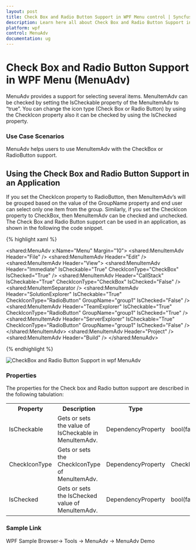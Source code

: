 ```yaml
---
layout: post
title: Check Box and Radio Button Support in WPF Menu control | Syncfusion
description: Learn here all about Check Box and Radio Button Support in Syncfusion WPF Menu (MenuAdv) control and more.
platform: wpf
control: MenuAdv
documentation: ug
---
```


# Check Box and Radio Button Support in WPF Menu (MenuAdv)

MenuAdv provides a support for selecting several items. MenuItemAdv can be checked by setting the IsCheckable property of the MenuItemAdv to “true”. You can change the icon type (Check Box or Radio Button) by using the CheckIcon property also it can be checked by using the IsChecked property.

### Use Case Scenarios

MenuAdv helps users to use MenuItemAdv with the CheckBox or RadioButton support.

## Using the Check Box and Radio Button Support in an Application

If you set the CheckIcon property to RadioButton, then MenuItemAdv’s will be grouped based on the value of the GroupName property and end user can select only one item from the group. Similarly, if you set the CheckIcon property to CheckBox, then MenuItemAdv can be checked and unchecked. The Check Box and Radio Button support can be used in an application, as shown in the following the code snippet.

{% highlight xaml %}

<shared:MenuAdv x:Name="Menu" Margin="10">
    <shared:MenuItemAdv Header="File" />
    <shared:MenuItemAdv Header="Edit" />
    <shared:MenuItemAdv Header="View">
        <shared:MenuItemAdv Header="Immediate"
                             IsCheckable="True"
                             CheckIconType="CheckBox"
                             IsChecked="True" />
        <shared:MenuItemAdv Header="CallStack"
                             IsCheckable="True"
                             CheckIconType="CheckBox"
                             IsChecked="False" />
        <shared:MenuItemSeparator />
        <shared:MenuItemAdv Header="SolutionExplorer"
                             IsCheckable="True"
                             CheckIconType="RadioButton"
                             GroupName="group1"
                             IsChecked="False" />
        <shared:MenuItemAdv Header="TeamExplorer"
                             IsCheckable="True"
                             CheckIconType="RadioButton"
                             GroupName="group1"
                             IsChecked="True" />
        <shared:MenuItemAdv Header="ServerExplorer"
                             IsCheckable="True"
                             CheckIconType="RadioButton"
                             GroupName="group1"
                             IsChecked="False" />
    </shared:MenuItemAdv>
    <shared:MenuItemAdv Header="Project" />
    <shared:MenuItemAdv Header="Build" />
</shared:MenuAdv>

{% endhighlight %}

![CheckBox and Radio Button Support in wpf MenuAdv](Check-Box-and-Radio-Button-Support_images/Check-Box-and-Radio-Button-Support_img1.png)



### Properties

The properties for the Check box and Radio button support are described in the following tabulation:   



<table>
<tr>
<th>
Property </th><th>
Description </th><th>
Type </th><th>
Data Type </th></tr>
<tr>
<td>
IsCheckable</td><td>
Gets or sets the value of IsCheckable in MenuItemAdv.</td><td>
DependencyProperty</td><td>
bool(false)</td></tr>
<tr>
<td>
CheckIconType</td><td>
Gets or sets the CheckIconType of MenuItemAdv.</td><td>
DependencyProperty</td><td>
CheckIconType(CheckBox)</td></tr>
<tr>
<td>
IsChecked</td><td>
Gets or sets the IsChecked value of MenuItemAdv.</td><td>
DependencyProperty</td><td>
bool(false)</td></tr>
</table>


### Sample Link

WPF Sample Browser-> Tools -> MenuAdv -> MenuAdv Demo

